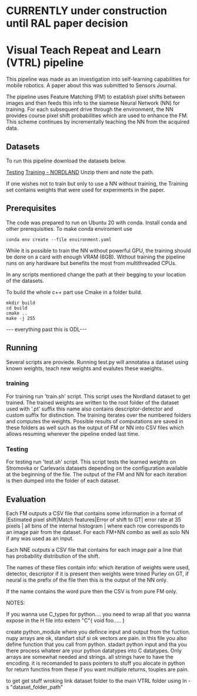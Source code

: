# CURRENTLY under construction until RAL paper decision

# Visual Teach Repeat and Learn (VTRL) pipeline

This pipeline was made as an investigation into self-learning capabilities for mobile robotics.
A paper about this was submitted to Sensors Journal.

The pipeline uses Feature Matching (FM) to establish pixel shifts between images and then feeds this info to the siamese Neural Network (NN) for training.
For each subsequent drive through the environment, the NN provides course pixel shift probabilities which are used to enhance the FM.
This scheme continues by incrementally teaching the NN from the acquired data.

## Datasets

To run this pipeline download the datasets below.

[Testing](https://datasets.chronorobotics.tk/s/QUeUFeUen0942t9)
[Training - NORDLAND](https://datasets.chronorobotics.tk/s/aVD7YOTvtOirYhU)
Unzip them and note the path.

If one wishes not to train but only to use a NN without training, the Training set contains weights that were used for experiments in the paper.

## Prerequisites

The code was prepared to run on Ubuntu 20 with conda. Install conda and other prerequisities.
To make conda enviroment use

```
conda env create --file environment.yaml
```


While it is possible to train the NN without powerful GPU, the training should be done on a card with enough VRAM (6GB).
Without training the pipeline runs on any hardware but benefits the most from multithreaded CPUs.

In any scripts mentioned change the path at their begging to your location of the datasets.

To build the whole c++ part use Cmake in a folder build.

```
mkdir build
cd build
cmake ..
make -j 255
```
--- everything past this is ODL--- 

## Running
 Several scripts are proviede. 
 Running test.py will annotatea a dataset using known weights, teach new weights and evalutes these waeights.


### training

For training run 'train.sh' script. This script uses the Nordland dataset to get trained.
The trained weights are written to the root folder of the dataset used with '.pt' suffix this name also contains descriptor-detector and custom suffix for distinction.
The training iterates over the numbered folders and computes the weights.
Possible results of computations are saved in these folders as well such as the output of FM or NN into CSV files which allows resuming wherever the pipeline ended last time.

### Testing

For testing run 'test.sh' script.
This script tests the learned weights on Stromovka or Carlevaris datasets depending on the configuration available at the beginning of the file.
The output of the FM and NN for each iteration is then dumped into the folder of each dataset.

## Evaluation

Each FM outputs a CSV file that contains some information in a format of
|Estimated pixel shift|Match features|Error of shift to GT| error rate at 35 pixels | all bins of the internal histogram |
where each row corresponds to an image pair from the dataset.
For each FM+NN combo as well as solo NN if any was used as an input.

Each NNE outputs a CSV file that contains for each image pair a line that has probability distribution of the shift.

The names of these files contain info: which iteration of weights were used, detector, descriptor
if it is present then weights were trined Purley on GT,
if neural is the prefix of the file then this is the output of the NN only.

If the name contains the word pure then the CSV is from pure FM only.

NOTES:

If you wanna use C_types for python.... you need to wrap all that you wanna expose in the H file into
extern "C"{
void foo.....
}

create python_module where you defince input and output from the fuction. nupy arrays are ok, standart stuf si ok vectors are pain.
in this file you also define function that you call from python. stadart python input and tha you there process whateer are your python datatypes into C datatypes. Only arrays are somewhat needed and strings. all strings have to have the encoding.
it is recomanded to pass pointers to stuff you alocate in python for return functins from these if you want multiple returns, touples are pain.

to get get stuff wroking link dataset folder to the main VTRL folder using
ln -s "dataset_folder_path"

